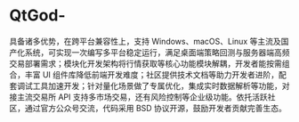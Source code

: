 # QtGod-
具备诸多优势，在跨平台兼容性上，支持 Windows、macOS、Linux 等主流及国产化系统，可实现一次编写多平台稳定运行，满足桌面端策略回测与服务器端高频交易部署需求；模块化开发架构将行情获取等核心功能模块解耦，开发者能按需组合，丰富 UI 组件库降低前端开发难度；社区提供技术文档等助力开发者进阶，配套调试工具加速开发；针对量化场景做了专属优化，集成实时数据解析等功能，对接主流交易所 API 支持多市场交易，还有风险控制等企业级功能。依托活跃社区，通过官方公众号交流，代码采用 BSD 协议开源，鼓励开发者贡献完善生态。
